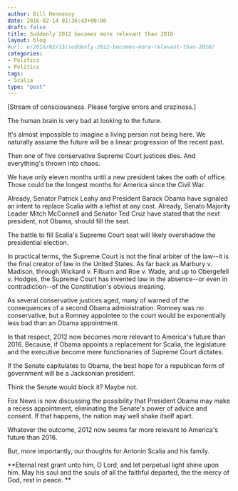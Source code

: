 ```yaml
---
author: Bill Hennessy
date: 2016-02-14 01:36:43+00:00
draft: false
title: Suddenly 2012 becomes more relevant than 2016
layout: blog
#url: e/2016/02/13/suddenly-2012-becomes-more-relevant-than-2016/
categories:
- Politics
- Politics
tags:
- Scalia
type: "post"
---
```


[Stream of consciousness. Please forgive errors and craziness.]

The human brain is very bad at looking to the future.

It's almost impossible to imagine a living person not being here. We naturally assume the future will be a linear progression of the recent past.

Then one of five conservative Supreme Court justices dies. And everything's thrown into chaos.

We have only eleven months until a new president takes the oath of office. Those could be the longest months for America since the Civil War.

Already, Senator Patrick Leahy and President Barack Obama have signaled an intent to replace Scalia with a leftist at any cost. Already, Senato Majority Leader Mitch McConnell and Senator Ted Cruz have stated that the next president, not Obama, should fill the seat.

The battle to fill Scalia's Supreme Court seat will likely overshadow the presidential election.

In practical terms, the Supreme Court is not the final arbiter of the law--it is the final creator of law in the United States. As far back as Marbury v. Madison, through Wickard v. Filburn and Roe v. Wade, and up to Obergefell v. Hodges, the Supreme Court has invented law in the absence--or even in contradiction--of the Constitution's obvious meaning.

As several conservative justices aged, many of warned of the consequences of a second Obama administration. Romney was no conservative, but a Romney appointee to the court would be exponentially less bad than an Obama appointment.

In that respect, 2012 now becomes more relevant to America's future than 2016. Because, if Obama appoints a replacement for Scalia, the legislature and the executive become mere functionaries of Supreme Court dictates.

If the Senate capitulates to Obama, the best hope for a republican form of government will be a Jacksonian president.

Think the Senate would block it? Maybe not.

Fox News is now discussing the possibility that President Obama may make a recess appointment, eliminating the Senate's power of advice and consent. If that happens, the nation may well shake itself apart.

Whatever the outcome, 2012 now seems far more relevant to America's future than 2016.

But, more importantly, our thoughts for Antonin Scalia and his family.

**Eternal rest grant unto him, O Lord, and let perpetual light shine upon him. May his soul and the souls of all the faithful departed, the the mercy of God, rest in peace. **
